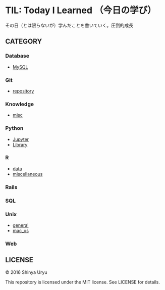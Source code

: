 TIL: Today I Learned （今日の学び）
======

その日（とは限らないが）学んだことを書いていく。圧倒的成長

## CATEGORY

### Database

* [MySQL](database/mysql.md)

### Git

* [repository](git/repository.md)

### Knowledge

* [misc](knowledge/misc.md)

### Python

- [Jupyter](python/jupyter.md)
- [Library](python/library.md)

### R

- [data](R/data.Rmd)
- [miscellaneous](R/misc.Rmd)

### Rails

### SQL

### Unix

- [general](unix/general.md)
- [mac_os](unix/mac.md)

### Web

## LICENSE

© 2016 Shinya Uryu

This repository is licensed under the MIT license. See LICENSE for details.


